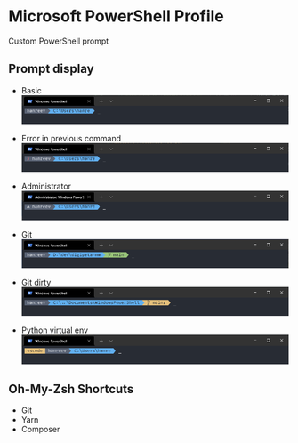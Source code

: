 # Microsoft PowerShell Profile

Custom PowerShell prompt

## Prompt display
- Basic
  ![Basic](screenshots/ss1.png)
  
- Error in previous command
  ![Error](screenshots/ss6.png)

- Administrator
  ![Administrator](screenshots/ss2.png)
  
- Git
  ![Git](screenshots/ss3.png)
  
- Git dirty
  ![Git dirty](screenshots/ss4.png)

- Python virtual env
  ![venv](screenshots/ss5.png)


## Oh-My-Zsh Shortcuts
- Git
- Yarn
- Composer
